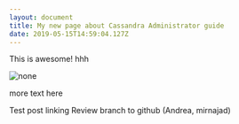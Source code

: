 ```yaml
---
layout: document
title: My new page about Cassandra Administrator guide
date: 2019-05-15T14:59:04.127Z
---
```

This is awesome! hhh

![none](/images/wordcloud.png "awesome")

more text here

Test post linking Review branch to github (Andrea, mirnajad)
